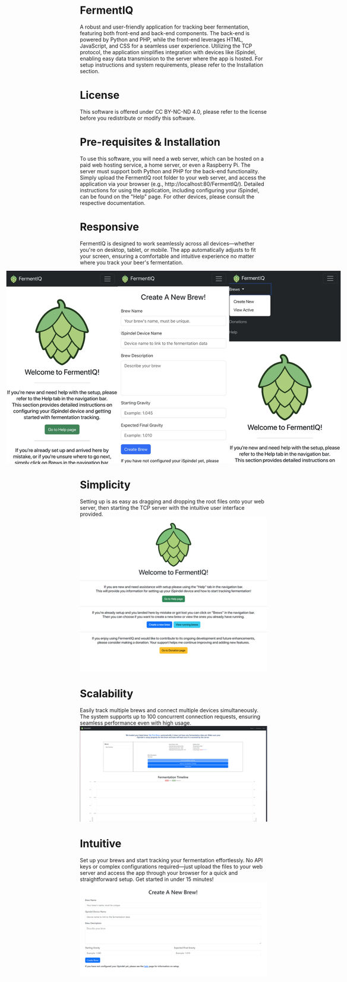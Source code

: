 # FermentIQ
A robust and user-friendly application for tracking beer fermentation, featuring both front-end and back-end components. The back-end is powered by Python and PHP, while the front-end leverages HTML, JavaScript, and CSS for a seamless user experience. Utilizing the TCP protocol, the application simplifies integration with devices like iSpindel, enabling easy data transmission to the server where the app is hosted. For setup instructions and system requirements, please refer to the Installation section.


# License
This software is offered under CC BY-NC-ND 4.0, please refer to the license before you redistribute or modify this software.


# Pre-requisites & Installation
To use this software, you will need a web server, which can be hosted on a paid web hosting service, a home server, or even a Raspberry Pi. The server must support both Python and PHP for the back-end functionality. Simply upload the FermentIQ root folder to your web server, and access the application via your browser (e.g., http://localhost:80/FermentIQ/). Detailed instructions for using the application, including configuring your iSpindel, can be found on the "Help" page. For other devices, please consult the respective documentation.


# Responsive
FermentIQ is designed to work seamlessly across all devices—whether you're on desktop, tablet, or mobile. The app automatically adjusts to fit your screen, ensuring a comfortable and intuitive experience no matter where you track your beer's fermentation.
<div style="display: flex; justify-content: center;">
<img src="FermentIQ_Demo_Images/mobile_landing_page.jpg" alt="Logo" width="300"/>
<img src="FermentIQ_Demo_Images/responsive_create_brew.jpg" alt="Logo" width="300"/>
<img src="FermentIQ_Demo_Images/responsive_nav_bar.jpg" alt="Logo" width="300"/>
</div>


# Simplicity
Setting up is as easy as dragging and dropping the root files onto your web server, then starting the TCP server with the intuitive user interface provided.
![Landing Page Image](FermentIQ_Demo_Images/landing_page.png)


# Scalability
Easily track multiple brews and connect multiple devices simultaneously. The system supports up to 100 concurrent connection requests, ensuring seamless performance even with high usage.
![View Active Brews](FermentIQ_Demo_Images/view_active_brews.png)


# Intuitive
Set up your brews and start tracking your fermentation effortlessly. No API keys or complex configurations required—just upload the files to your web server and access the app through your browser for a quick and straightforward setup. Get started in under 15 minutes!
![Create Brew Page](FermentIQ_Demo_Images/create_brew_page.png)
